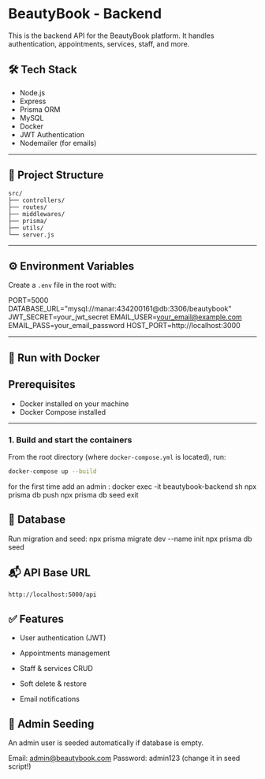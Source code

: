# BeautyBook - Backend

This is the backend API for the BeautyBook platform. It handles authentication, appointments, services, staff, and more.

## 🛠 Tech Stack

- Node.js
- Express
- Prisma ORM
- MySQL
- Docker
- JWT Authentication
- Nodemailer (for emails)

---

## 📁 Project Structure

    src/
    ├── controllers/
    ├── routes/
    ├── middlewares/
    ├── prisma/
    ├── utils/
    └── server.js

---

## ⚙️ Environment Variables

Create a `.env` file in the root with:

PORT=5000
DATABASE_URL="mysql://manar:434200161@db:3306/beautybook"
JWT_SECRET=your_jwt_secret
EMAIL_USER=your_email@example.com
EMAIL_PASS=your_email_password
HOST_PORT=http://localhost:3000


---

## 🐳 Run with Docker


## Prerequisites

- Docker installed on your machine
- Docker Compose installed

---


### 1. Build and start the containers

From the root directory (where `docker-compose.yml` is located), run:

```bash
docker-compose up --build
```
for the first time add an admin :
docker exec -it beautybook-backend sh
npx prisma db push
npx prisma db seed
exit

## 🔄 Database
Run migration and seed:
        npx prisma migrate dev --name init
        npx prisma db seed
## 📬 API Base URL
    http://localhost:5000/api

## ✅ Features
 - User authentication (JWT)

 - Appointments management

 - Staff & services CRUD

 - Soft delete & restore

 - Email notifications

## 🔐 Admin Seeding
An admin user is seeded automatically if database is empty.

Email: admin@beautybook.com
Password: admin123 (change it in seed script!)

